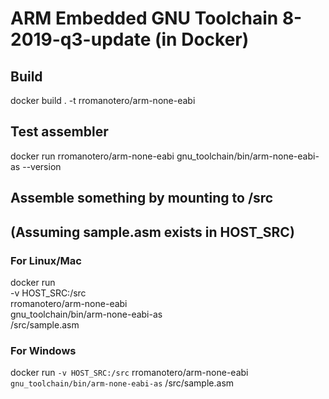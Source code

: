# ARM Embedded GNU Toolchain 8-2019-q3-update (in Docker)

## Build
docker build . -t rromanotero/arm-none-eabi

## Test assembler
docker run rromanotero/arm-none-eabi gnu_toolchain/bin/arm-none-eabi-as --version

## Assemble something by mounting to /src
## (Assuming sample.asm exists in HOST_SRC)

### For Linux/Mac
docker run \
      -v HOST_SRC:/src \
      rromanotero/arm-none-eabi \
      gnu_toolchain/bin/arm-none-eabi-as \
      /src/sample.asm

### For Windows
docker run `
      -v HOST_SRC:/src `
      rromanotero/arm-none-eabi `
      gnu_toolchain/bin/arm-none-eabi-as `
      /src/sample.asm
